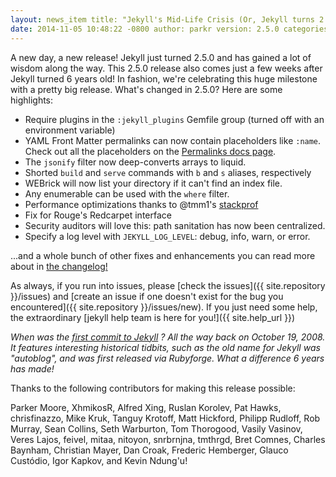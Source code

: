 ```yaml
---
layout: news_item title: "Jekyll's Mid-Life Crisis (Or, Jekyll turns 2.5.0)"
date: 2014-11-05 10:48:22 -0800 author: parkr version: 2.5.0 categories: [release]
---
```


A new day, a new release! Jekyll just turned 2.5.0 and has gained a lot of wisdom along the way. This 2.5.0 release also
comes just a few weeks after Jekyll turned 6 years old! In fashion, we're celebrating this huge milestone with a pretty
big release. What's changed in 2.5.0? Here are some highlights:

* Require plugins in the `:jekyll_plugins` Gemfile group (turned off with an environment variable)
* YAML Front Matter permalinks can now contain placeholders like `:name`. Check out all the placeholders on
  the [Permalinks docs page](/docs/permalinks/).
* The `jsonify` filter now deep-converts arrays to liquid.
* Shorted `build` and `serve` commands with `b` and `s` aliases, respectively
* WEBrick will now list your directory if it can't find an index file.
* Any enumerable can be used with the `where` filter.
* Performance optimizations thanks to @tmm1's [stackprof](https://github.com/tmm1/stackprof)
* Fix for Rouge's Redcarpet interface
* Security auditors will love this: path sanitation has now been centralized.
* Specify a log level with `JEKYLL_LOG_LEVEL`: debug, info, warn, or error.

...and a whole bunch of other fixes and enhancements you can read more about in [the changelog!](/docs/history/)

As always, if you run into issues, please [check the issues]({{ site.repository }}/issues)
and [create an issue if one doesn't exist for the bug you encountered]({{ site.repository }}/issues/new). If you just
need some help, the extraordinary [jekyll help team is here for you!]({{ site.help_url }})

*When was the [first commit to Jekyll](https://github.com/jekyll/jekyll/commit/d189e05d236769c1e5594af9db4d6eacb86fc16e)
? All the way back on October 19, 2008. It features interesting historical tidbits, such as the old name for Jekyll
was "autoblog", and was first released via Rubyforge. What a difference 6 years has made!*

Thanks to the following contributors for making this release possible:

Parker Moore, XhmikosR, Alfred Xing, Ruslan Korolev, Pat Hawks, chrisfinazzo, Mike Kruk, Tanguy Krotoff, Matt Hickford,
Philipp Rudloff, Rob Murray, Sean Collins, Seth Warburton, Tom Thorogood, Vasily Vasinov, Veres Lajos, feivel, mitaa,
nitoyon, snrbrnjna, tmthrgd, Bret Comnes, Charles Baynham, Christian Mayer, Dan Croak, Frederic Hemberger, Glauco
Custódio, Igor Kapkov, and Kevin Ndung'u!
